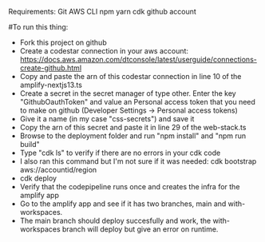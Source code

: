 Requirements:
Git
AWS CLI
npm
yarn
cdk
github account

#To run this thing:

* Fork this project on github
* Create a codestar connection in your aws account: https://docs.aws.amazon.com/dtconsole/latest/userguide/connections-create-github.html
* Copy and paste the arn of this codestar connection in line 10 of the amplify-nextjs13.ts
* Create a secret in the secret manager of type other. Enter the key "GithubOauthToken" and value an Personal access token that you need to make on github (Developer Settings -> Personal access tokens)
* Give it a name (in my case "css-secrets") and save it
* Copy the arn of this secret and paste it in line 29 of the web-stack.ts
* Browse to the deployment folder and run "npm install" and "npm run build"
* Type "cdk ls" to verify if there are no errors in your cdk code
* I also ran this command but I'm not sure if it was needed: cdk bootstrap aws://accountid/region
* cdk deploy
* Verify that the codepipeline runs once and creates the infra for the amplify app
* Go to the amplify app and see if it has two branches, main and with-workspaces.
* The main branch should deploy succesfully and work, the with-workspaces branch will deploy but give an error on runtime.
